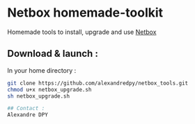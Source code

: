 # Netbox homemade-toolkit
Homemade tools to install, upgrade and use [Netbox](https://github.com/netbox-community/netbox)

## Download & launch : 
In your home directory :
```bash
git clone https://github.com/alexandredpy/netbox_tools.git
chmod u+x netbox_upgrade.sh
sh netbox_upgrade.sh

## Contact :
Alexandre DPY